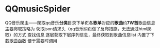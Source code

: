 # QQmusicSpider
QQ音乐爬虫——爬取qq音乐**分类**目录下单页各**歌单**对应的**歌曲**约**7W首**歌曲信息
主要爬取策略为 获取json请求头（qq音乐网页做了反爬措施，无法通过html爬取）的方式 查找信息
逐层获取下层序列信息，最终获取到歌曲信息list
内置了下载歌曲函数 便于需要时调用